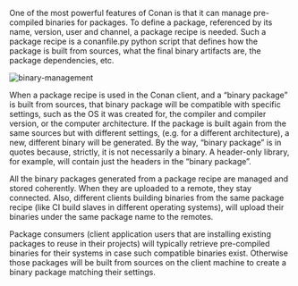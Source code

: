 One of the most powerful features of Conan is that it can manage pre-compiled binaries for packages. To
define a package, referenced by its name, version, user and channel, a package recipe is needed.
Such a package recipe is a conanfile.py python script that defines how the package is built from
sources, what the final binary artifacts are, the package dependencies, etc.

![binary-management](https://docs.conan.io/en/latest/_images/binary_mgmt.png)

When a package recipe is used in the Conan client, and a “binary package” is built from sources, that
binary package will be compatible with specific settings, such as the OS it was created for, the
compiler and compiler version, or the computer architecture. If the package is built again from the
same sources but with different settings, (e.g. for a different architecture), a new, different
binary will be generated. By the way, “binary package” is in quotes because, strictly, it is not
necessarily a binary. A header-only library, for example, will contain just the headers in the
“binary package”.

All the binary packages generated from a package recipe are managed and stored coherently. When they
are uploaded to a remote, they stay connected. Also, different clients building binaries from the
same package recipe (like CI build slaves in different operating systems), will upload their
binaries under the same package name to the remotes.

Package consumers (client application users that are installing existing packages to reuse in their
projects) will typically retrieve pre-compiled binaries for their systems in case such compatible
binaries exist. Otherwise those packages will be built from sources on the client machine to create
a binary package matching their settings.